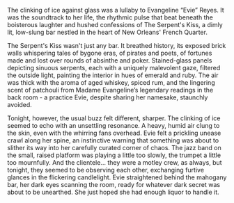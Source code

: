 The clinking of ice against glass was a lullaby to Evangeline “Evie” Reyes. It was the soundtrack to her life, the rhythmic pulse that beat beneath the boisterous laughter and hushed confessions of The Serpent's Kiss, a dimly lit, low-slung bar nestled in the heart of New Orleans' French Quarter.

The Serpent's Kiss wasn't just any bar. It breathed history, its exposed brick walls whispering tales of bygone eras, of pirates and poets, of fortunes made and lost over rounds of absinthe and poker. Stained-glass panels depicting sinuous serpents, each with a uniquely malevolent gaze, filtered the outside light, painting the interior in hues of emerald and ruby. The air was thick with the aroma of aged whiskey, spiced rum, and the lingering scent of patchouli from Madame Evangeline’s legendary readings in the back room - a practice Evie, despite sharing her namesake, staunchly avoided.

Tonight, however, the usual buzz felt different, sharper. The clinking of ice seemed to echo with an unsettling resonance. A heavy, humid air clung to the skin, even with the whirring fans overhead. Evie felt a prickling unease crawl along her spine, an instinctive warning that something was about to slither its way into her carefully curated corner of chaos. The jazz band on the small, raised platform was playing a little too slowly, the trumpet a little too mournfully. And the clientele… they were a motley crew, as always, but tonight, they seemed to be observing each other, exchanging furtive glances in the flickering candlelight. Evie straightened behind the mahogany bar, her dark eyes scanning the room, ready for whatever dark secret was about to be unearthed. She just hoped she had enough liquor to handle it.
